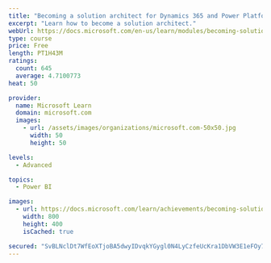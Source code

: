 ```yaml
---
title: "Becoming a solution architect for Dynamics 365 and Power Platform"
excerpt: "Learn how to become a solution architect."
webUrl: https://docs.microsoft.com/en-us/learn/modules/becoming-solution-architect/
type: course
price: Free
length: PT1H43M
ratings:
  count: 645
  average: 4.7100773
heat: 50

provider:
  name: Microsoft Learn
  domain: microsoft.com
  images:
    - url: /assets/images/organizations/microsoft.com-50x50.jpg
      width: 50
      height: 50

levels:
  - Advanced

topics:
  - Power BI

images:
  - url: https://docs.microsoft.com/learn/achievements/becoming-solution-architect-social.png
    width: 800
    height: 400
    isCached: true

secured: "SvBLNclDt7WfEoXTjoBA5dwyIDvqkYGygl0N4LyCzfeUcKra1DbVW3E1eFOy7VKzN7KCQ5+xvlIiJ+kzAJ9LbiMlAU+aYxcoUTg/PeEMbGngClJ2Qhtx708T1LOKOh1cMuy/lEv85R167cdGniQIlquXQts066EC+d3llSJvj9oO/douKVfjavyDzPdzva/BGzCym/pith5OOZQfamwk17wHyqlNsFjffhGE7J/LUq+9pK+jJjCHXqjpRFDlO+KW/0jZAIk+20WLDYFOcKDvKX2VBfUHo4UcgPgiwsfCYq+/wzZGx2KPscQEgyfTA+0FDjUjx7Hlfc2Q/FpJrABHs3lZxD22n+7EpI0pgvD+fSUFeD2qen1Q/orBwpCFhou6AR2HoOQZZ/LI5m7ru8XqJXHTS8oefVx/IpWMKMtponA=;C7RLMqVJZKEW/pZWcACwjw=="
---
```


